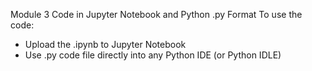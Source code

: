 Module 3 Code in Jupyter Notebook and Python .py Format
To use the code:
  - Upload the .ipynb to Jupyter Notebook
  - Use .py code file directly into any Python IDE (or Python IDLE)
